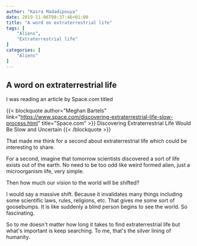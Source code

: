 ```yaml
---
author: "Kasra Madadipouya"
date: 2019-11-06T08:37:46+01:00
title: "A word on extraterrestrial life"
tags: [
    "Aliens",
    "Extraterrestrial life"
]
categories: [
    "Aliens"
]
---
```


## A word on extraterrestrial life

I was reading an article by Space.com titled 

{{< blockquote author="Meghan Bartels" link="https://www.space.com/discovering-extraterrestrial-life-slow-process.html" title="Space.com" >}} Discovering Extraterrestrial Life Would Be Slow and Uncertain {{< /blockquote >}}

That made me think for a second about extraterrestrial life which could be interesting to share.

For a second, imagine that tomorrow scientists discovered a sort of life exists out of the earth. No need to be too odd like weird formed alien, just a microorganism life, very simple. 

Then how much our vision to the world will be shifted?

I would say a massive shift. Because it invalidates many things including some scientific laws, rules, religions, etc. That gives me some sort of goosebumps. It is like suddenly a blind person begins to see the world. So fascinating.

So to me doesn't matter how long it takes to find extraterrestrial life but what's important is keep searching. To me, that's the silver lining of humanity.